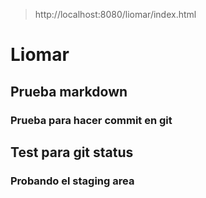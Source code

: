 > http://localhost:8080/liomar/index.html
# Liomar

## Prueba markdown 
### Prueba para hacer commit en git


## Test para git status
### Probando el staging area